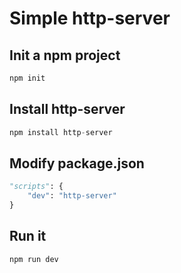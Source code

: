 # Simple http-server

## Init a npm project

```python
npm init
```

## Install http-server

```python
npm install http-server
```

## Modify package.json

```python
"scripts": {
	"dev": "http-server"
}
```

## Run it

```python
npm run dev
```